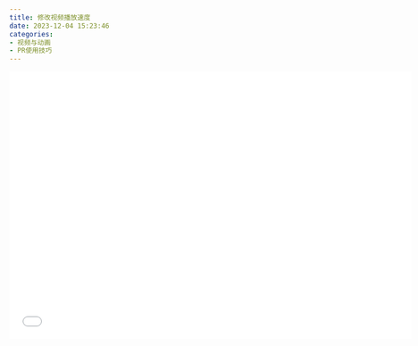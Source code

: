 ```yaml
---
title: 修改视频播放速度
date: 2023-12-04 15:23:46
categories:
- 视频与动画
- PR使用技巧
---
```


<iframe src="//player.bilibili.com/player.html?bvid=BV1tb4y1K7St&page=1"
    width="720" 
    height="480"
    scrolling="no"
    border="0"
    frameborder="no"
    framespacing="0"
    allowfullscreen="true"> 
</iframe>